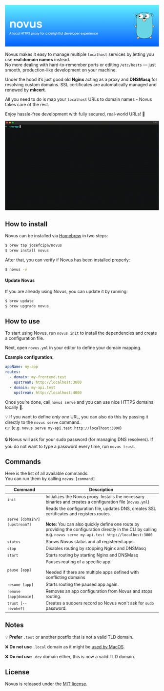 <p align="center">
  <img src="./assets/banner.png">
</p>

Novus makes it easy to manage multiple `localhost` services by letting you use **real domain names** instead.<br/>
No more dealing with hard-to-remember ports or editing `/etc/hosts` — just smooth, production-like development on your machine.

Under the hood it’s just good old **Nginx** acting as a proxy and **DNSMasq** for resolving custom domains. SSL certificates are automatically managed and renewed by **mkcert**.

All you need to do is map your `localhost` URLs to domain names - Novus takes care of the rest.

Enjoy hassle-free development with fully secured, real-world URLs! 🎯

<p align="center">
  <img src="./assets/novus.gif">
</p>

## How to install

Novus can be installed via [Homebrew](https://brew.sh/) in two steps:

```bash
$ brew tap jozefcipa/novus
$ brew install novus
```

After that, you can verify if Novus has been installed properly:

```bash
$ novus -v
```

#### Update Novus
If you are already using Novus, you can update it by running:

```bash
$ brew update
$ brew upgrade novus
```

## How to use

To start using Novus, run `novus init` to install the dependencies and create a configuration file.

Next, open `novus.yml` in your editor to define your domain mapping.

**Example configuration:**

```yaml
appName: my-app
routes:
  - domain: my-frontend.test
    upstream: http://localhost:3000
  - domain: my-api.test
    upstream: http://localhost:4000
```

Once you’re done, call `novus serve` and you can use nice HTTPS domains locally 🎉. <br/>

💡 If you want to define _only one_ URL, you can also do this by passing it directly to the `novus serve` command.<br>
👉 (e.g. `novus serve my-api.test http://localhost:3000`)

🔒 Novus will ask for your sudo password (for managing DNS resolvers). If you do not want to type a password every time, run `novus trust`.

## Commands

Here is the list of all available commands.<br/>
You can run them by calling `novus [command]`

| Command | Description |
| ------- | ----------- |
| `init` | Initializes the Novus proxy. Installs the necessary binaries and creates a configuration file (`novus.yml`) |
| `serve [domain?] [upstream?]`  | Reads the configuration file, updates DNS, creates SSL certificates and registers routes. <br><br>**Note:** You can also quickly define one route by providing the configuration directly in the CLI by calling e.g. `novus serve my-api.test http://localhost:3000` |
| `status` | Shows Novus status and all registered apps. |
| `stop` | Disables routing by stopping Nginx and DNSMasq |
| `start` | Starts routing by starting Nginx and DNSMasq |
| `pause [app]` | Pauses routing of a specific app. <br><br> Needed if there are multiple apps defined with conflicting domains |
| `resume [app]` | Starts routing the paused app again. |
| `remove [app\|domain]` | Removes an app configuration from Novus and stops routing. |
| `trust [--revoke?]` | Creates a sudoers record so Novus won't ask for `sudo` password. |

## Notes

💡 **Prefer** `.test` or another postfix that is not a valid TLD domain.

❌  **Do not use** `.local` domain as it might be [used by MacOS](https://support.apple.com/en-us/101471).

❌  **Do not use** `.dev` domain either, this is now a valid TLD domain.

## **License**

Novus is released under the [MIT license](./LICENSE).
